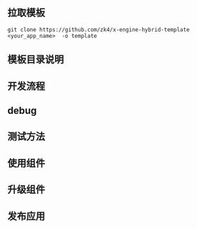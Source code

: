 ## 拉取模板

```
git clone https://github.com/zk4/x-engine-hybrid-template <your_app_name>  -o template
```



## 模板目录说明





## 开发流程



## debug



## 测试方法



## 使用组件

## 升级组件

## 发布应用

